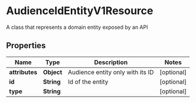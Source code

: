 

# AudienceIdEntityV1Resource

A class that represents a domain entity exposed by an API

## Properties

| Name | Type | Description | Notes |
|------------ | ------------- | ------------- | -------------|
|**attributes** | **Object** | Audience entity only with its ID |  [optional] |
|**id** | **String** | Id of the entity |  [optional] |
|**type** | **String** |  |  [optional] |



